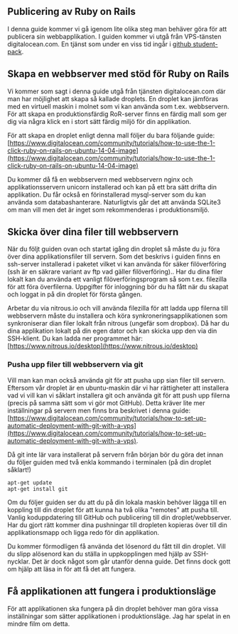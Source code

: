 ## Publicering av Ruby on Rails
I denna guide kommer vi gå igenom lite olika steg man behäver göra för att publicera sin webbapplikation. I guiden kommer vi utgå från VPS-tänsten digitalocean.com. En tjänst som under en viss tid ingår i [github student-pack](https://education.github.com/pack). 


## Skapa en webbserver med stöd för Ruby on Rails
Vi kommer som sagt i denna guide utgå från tjänsten digitalocean.com där man har möjlighet att skapa så kallade droplets. En droplet kan jämföras med en virtuell maskin i molnet som vi kan använda som t.ex. webbservern. För att skapa en produktionsfärdig RoR-server finns en färdig mall som ger dig via några klick en i stort sätt färdig miljö för din applikation.

För att skapa en droplet enligt denna mall följer du bara följande guide:
[https://www.digitalocean.com/community/tutorials/how-to-use-the-1-click-ruby-on-rails-on-ubuntu-14-04-image](https://www.digitalocean.com/community/tutorials/how-to-use-the-1-click-ruby-on-rails-on-ubuntu-14-04-image)

Du kommer då få en webbservern med webbservern nginx och applikationsservern unicorn installerad och kan på ett bra sätt drifta din applikation. Du får också en förinstallerad mysql-server som du kan använda som databashanterare. Naturligtvis går det att använda SQLite3 om man vill men det är inget som rekommenderas i produktionsmiljö.

## Skicka över dina filer till webbservern
När du följt guiden ovan och startat igång din droplet så måste du ju föra över dina applikationsfiler till servern. Som det beskrivs i guiden finns en ssh-server installerad i paketet vilket vi kan använda för säker filöverföring (ssh är en säkrare variant av ftp vad gäller filöverföring).. Har du dina filer lokalt kan du använda ett vanligt filöverföringsprogram så som t.ex. filezilla för att föra överfilerna. Uppgifter för inloggning bör du ha fått när du skapat och loggat in på din droplet för första gången.

Arbetar du via nitrous.io och vill använda filezilla för att ladda upp filerna till webbservern måste du installera och köra synkroneringsapplikationen som synkroniserar dian filer lokalt från nitrous (ungefär som dropbox). Då har du dina applikation lokalt på din egen dator och kan skicka upp den via din SSH-klient. Du kan ladda ner programmet här: [https://www.nitrous.io/desktop](https://www.nitrous.io/desktop)

### Pusha upp filer till webbservern via git
Vill man kan man också använda git för att pusha upp sian filer till servern. Eftersom vår droplet är en ubuntu-maskin där vi har rättigheter att installera vad vi vill kan vi såklart installera git och använda git för att push upp filerna (precis på samma sätt som vi gör mot GitHub). Detta kräver lite mer inställningar på servern men finns bra beskrivet i denna guide:
[https://www.digitalocean.com/community/tutorials/how-to-set-up-automatic-deployment-with-git-with-a-vps](https://www.digitalocean.com/community/tutorials/how-to-set-up-automatic-deployment-with-git-with-a-vps).

Då git inte lär vara installerat på servern från början bör du göra det innan du följer guiden med två enkla kommando i terminalen (på din droplet såklart!)

```
apt-get update
apt-get install git
```
Om du följer guiden ser du att du på din lokala maskin behöver lägga till en koppling till din droplet för att kunna ha två olika "remotes" att pusha till. Vanlig koduppdatering till GitHub och publicering till din droplet/webbserver. Har du gjort rätt kommer dina pushningar till dropleten kopieras över till din applikationsmapp och ligga redo för din applikation.

Du kommer förmodligen få använda det lösenord du fått till din droplet. Vill du slipp alösenord kan du ställa in uppkopplingen med hjälp av SSH-nycklar. Det är dock något som går utanför denna guide. Det finns dock gott om hjälp att läsa in för att få det att fungera.

## Få applikationen att fungera i produktionsläge
För att applikationen ska fungera på din droplet behöver man göra vissa inställningar som sätter applikationen i produktionsläge. Jag har spelat in en mindre film om detta.
